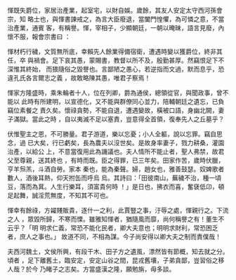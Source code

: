 惲既失爵位，家居治產業，起室宅，以財自娛。歲餘，其友人安定太守西河孫會宗，知
略士也，與惲書諫戒之，為言大臣廢退，當闔門惶懼，為可憐之意，不當治產業，通賓
客，有稱譽。惲，宰相子，少顯朝廷，一朝以晻昧，語言見廢，內懷不服，報會宗書曰
：

惲材朽行穢，文質無所底，幸賴先人餘業得備宿衛，遭遇時變以獲爵位，終非其任，卒
與禍會。足下哀其愚，蒙賜書，教督以所不及，殷勤甚厚。然竊恨足下不深惟其終始，
而猥隨俗之毀譽也。言鄙陋之愚心，若逆指而文過，默而息乎，恐違孔氏各言爾志之義
，故敢略陳其愚，唯君子察焉！

惲家方隆盛時，乘朱輪者十人，位在列卿，爵為通侯，總領從官，與聞政事，曾不能以
此時有所建明，以宣德化，又不能與群僚同心並力，陪輔朝廷之遺忘，已負竊位素餐之
責久矣。懷祿貪勢，不能自退，遭遇變故，橫被口語，身幽北闕，妻子滿獄。當此之時
，自以夷滅不足以塞責，豈意得全首領，復奉先人之丘墓乎？

伏惟聖主之恩，不可勝量。君子游道，樂以忘憂；小人全軀，說以忘罪。竊自思念，過
已大矣，行已虧矣，長為農夫以沒世矣。是故身率妻子，戮力耕桑，灌園治產，以給公
上，不意當復用此為譏議也。夫人情所不能止者，聖人弗禁，故君父至尊親，送其終也
，有時而既。臣之得罪，已三年矣。田家作苦，歲時伏臘，亨羊炰羔，斗酒自勞。家本
秦也，能為秦聲。婦，趙女也，雅善鼓瑟。奴婢歌者數人，酒後耳熱，仰天拊缶而呼烏
烏。其詩曰：「田彼南山，蕪穢不治，種一頃豆，落而為萁。人生行樂耳，須富貴何時
！」是日也，拂衣而喜，奮褎低卬，頓足起舞，誠淫荒無度，不知其不可也。

惲幸有餘祿，方糴賤販貴，逐什一之利，此賈豎之事，汙辱之處，惲親行之。下流之人
，眾毀所歸，不寒而慄。雖雅知惲者，猶隨風而靡，尚何稱譽之有！董生不云乎？「明
明求仁義，常恐不能化民者，卿大夫意也；明明求財利，常恐困乏者，庶人之事也。」
故道不同，不相為謀。今子尚安得以卿大夫之制而責僕哉！

夫西河魏土，文侯所興，有段干木、田子方之遺風，漂然皆有節概，知去就之分。頃者
，足下離舊土，臨安定，安定山谷之間，昆戎舊壤，子弟貪鄙，豈習俗之移人哉？於今
乃睹子之志矣。方當盛漢之隆，願勉旃，毋多談。

